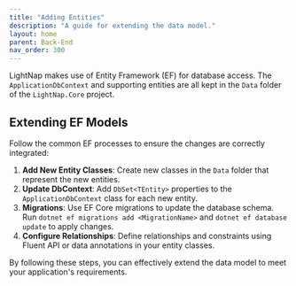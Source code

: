 ```yaml
---
title: "Adding Entities"
description: "A guide for extending the data model."
layout: home
parent: Back-End
nav_order: 300
---
```


LightNap makes use of Entity Framework (EF) for database access. The `ApplicationDbContext` and supporting entities are all kept in the `Data` folder of the `LightNap.Core` project.

## Extending EF Models

Follow the common EF processes to ensure the changes are correctly integrated:

1. **Add New Entity Classes**: Create new classes in the `Data` folder that represent the new entities.
2. **Update DbContext**: Add `DbSet<TEntity>` properties to the `ApplicationDbContext` class for each new entity.
3. **Migrations**: Use EF Core migrations to update the database schema. Run `dotnet ef migrations add <MigrationName>` and `dotnet ef database update` to apply changes.
4. **Configure Relationships**: Define relationships and constraints using Fluent API or data annotations in your entity classes.

By following these steps, you can effectively extend the data model to meet your application's requirements.
